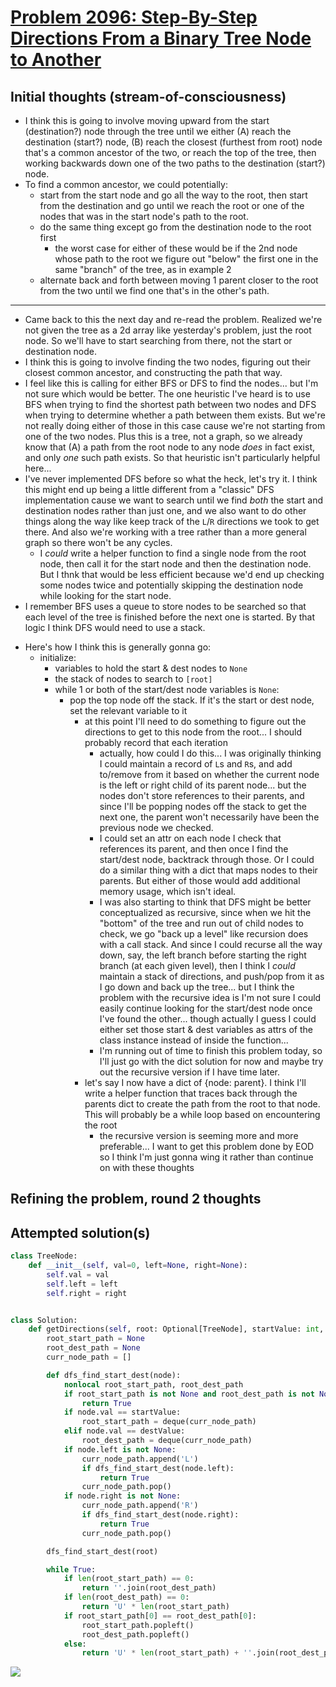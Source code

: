 # [Problem 2096: Step-By-Step Directions From a Binary Tree Node to Another](https://leetcode.com/problems/step-by-step-directions-from-a-binary-tree-node-to-another/description/?envType=daily-question)

## Initial thoughts (stream-of-consciousness)

- I think this is going to involve moving upward from the start (destination?) node through the tree until we either (A) reach the destination (start?) node, (B) reach the closest (furthest from root) node that's a common ancestor of the two, or reach the top of the tree, then working backwards down one of the two paths to the destination (start?) node.
- To find a common ancestor, we could potentially:
  - start from the start node and go all the way to the root, then start from the destination and go until we reach the root or one of the nodes that was in the start node's path to the root.
  - do the same thing except go from the destination node to the root first
    - the worst case for either of these would be if the 2nd node whose path to the root we figure out "below" the first one in the same "branch" of the tree, as in example 2
  - alternate back and forth between moving 1 parent closer to the root from the two until we find one that's in the other's path.

---

- Came back to this the next day and re-read the problem. Realized we're not given the tree as a 2d array like yesterday's problem, just the root node. So we'll have to start searching from there, not the start or destination node.
- I think this is going to involve finding the two nodes, figuring out their closest common ancestor, and constructing the path that way.
- I feel like this is calling for either BFS or DFS to find the nodes... but I'm not sure which would be better. The one heuristic I've heard is to use BFS when trying to find the shortest path between two nodes and DFS when trying to determine whether a path between them exists. But we're not really doing either of those in this case cause we're not starting from one of the two nodes. Plus this is a tree, not a graph, so we already know that (A) a path from the root node to any node *does* in fact exist, and only *one* such path exists. So that heuristic isn't particularly helpful here...
- I've never implemented DFS before so what the heck, let's try it. I think this might end up being a little different from a "classic" DFS implementation cause we want to search until we find *both* the start and destination nodes rather than just one, and we also want to do other things along the way like keep track of the `L`/`R` directions we took to get there. And also we're working with a tree rather than a more general graph so there won't be any cycles.
  - I *could* write a helper function to find a single node from the root node, then call it for the start node and then the destination node. But I thnk that would be less efficient because we'd end up checking some nodes twice and potentially skipping the destination node while looking for the start node.
- I remember BFS uses a queue to store nodes to be searched so that each level of the tree is finished before the next one is started. By that logic I think DFS would need to use a stack.
<!-- - But before starting to think about actual implementation stuff, here's how I generally think this is gonna go: -->
- Here's how I think this is generally gonna go:
  - initialize:
    - variables to hold the start & dest nodes to `None`
    - the stack of nodes to search to `[root]`
    - while 1 or both of the start/dest node variables is `None`:
      - pop the top node off the stack. If it's the start or dest node, set the relevant variable to it
        - at this point I'll need to do something to figure out the directions to get to this node from the root... I should probably record that each iteration
          - actually, how could I do this... I was originally thinking I could maintain a record of `L`s and `R`s, and add to/remove from it based on whether the current node is the left or right child of its parent node... but the nodes don't store references to their parents, and since I'll be popping nodes off the stack to get the next one, the parent won't necessarily have been the previous node we checked.
          - I could set an attr on each node I check that references its parent, and then once I find the start/dest node, backtrack through those. Or I could do a similar thing with a dict that maps nodes to their parents. But either of those would add additional memory usage, which isn't ideal.
          - I was also starting to think that DFS might be better conceptualized as recursive, since when we hit the "bottom" of the tree and run out of child nodes to check, we go "back up a level" like recursion does with a call stack. And since I could recurse all the way down, say, the left branch before starting the right branch (at each given level), then I think I *could* maintain a stack of directions, and push/pop from it as I go down and back up the tree... but I think the problem with the recursive idea is I'm not sure I could easily continue looking for the start/dest node once I've found the other... though actually I guess I could either set those start & dest variables as attrs of the class instance instead of inside the function...
          - I'm running out of time to finish this problem today, so I'll just go with the dict solution for now and maybe try out the recursive version if I have time later.
        - let's say I now have a dict of {node: parent}. I think I'll write a helper function that traces back through the parents dict to create the path from the root to that node. This will probably be a while loop based on encountering the root
          - the recursive version is seeming more and more preferable... I want to get this problem done by EOD so I think I'm just gonna wing it rather than continue on with these thoughts

## Refining the problem, round 2 thoughts

## Attempted solution(s)

```python
class TreeNode:
    def __init__(self, val=0, left=None, right=None):
        self.val = val
        self.left = left
        self.right = right


class Solution:
    def getDirections(self, root: Optional[TreeNode], startValue: int, destValue: int) -> str:
        root_start_path = None
        root_dest_path = None
        curr_node_path = []

        def dfs_find_start_dest(node):
            nonlocal root_start_path, root_dest_path
            if root_start_path is not None and root_dest_path is not None:
                return True
            if node.val == startValue:
                root_start_path = deque(curr_node_path)
            elif node.val == destValue:
                root_dest_path = deque(curr_node_path)
            if node.left is not None:
                curr_node_path.append('L')
                if dfs_find_start_dest(node.left):
                    return True
                curr_node_path.pop()
            if node.right is not None:
                curr_node_path.append('R')
                if dfs_find_start_dest(node.right):
                    return True
                curr_node_path.pop()

        dfs_find_start_dest(root)

        while True:
            if len(root_start_path) == 0:
                return ''.join(root_dest_path)
            if len(root_dest_path) == 0:
                return 'U' * len(root_start_path)
            if root_start_path[0] == root_dest_path[0]:
                root_start_path.popleft()
                root_dest_path.popleft()
            else:
                return 'U' * len(root_start_path) + ''.join(root_dest_path)
```

![](https://github.com/user-attachments/assets/8310dfbc-c990-42ea-8735-34382596a7c3)
